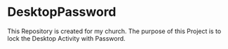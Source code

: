 # DesktopPassword
This Repository is created for my church. The purpose of this Project is to lock the Desktop Activity with Password.

